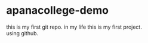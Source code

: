 # apanacollege-demo
this is my first git repo.
in my life this is my first project.
<br>using github.
